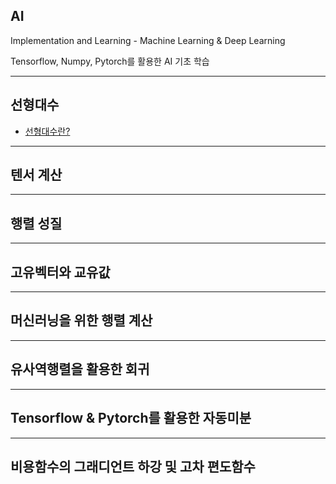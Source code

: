 ## AI
Implementation and Learning - Machine Learning &amp; Deep Learning

Tensorflow, Numpy, Pytorch를 활용한 AI 기초 학습

---

## 선형대수

- [선형대수란?](./Desc/1.%20선형대수%20개념/선형대수%20개념.md)

---

## 텐서 계산

---

## 행렬 성질

---

## 고유벡터와 교유값

---

## 머신러닝을 위한 행렬 계산

---

## 유사역행렬을 활용한 회귀

---

## Tensorflow & Pytorch를 활용한 자동미분

---

## 비용함수의 그래디언트 하강 및 고차 편도함수